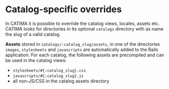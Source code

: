# Catalog-specific overrides

In CATIMA it is possible to override the catalog views, locales, assets etc. CATIMA looks for directories in its optional `catalogs` directory with as name the slug of a valid catalog.

**Assets** stored in `catalogs/:catalog_slug/assets`, in one of the directories `images`, `stylesheets` and `javascripts` are automatically added to the Rails application. For each catalog, the following assets are precompiled and can be used in the catalog views:

- `stylesheets/#{:catalog_slug}.css`
- `javascripts/#{:catalog_slug}.js`
- all non-JS/CSS in the catalog assets directory



